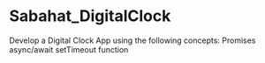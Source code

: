 # Sabahat_DigitalClock
Develop a Digital Clock App using the following concepts:  Promises async/await setTimeout function
